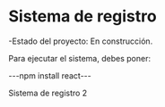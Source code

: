 <h1> Sistema de registro</h1>

-Estado del proyecto: En construcción.

Para ejecutar el sistema, debes poner:

---npm install react---

Sistema de registro 2
